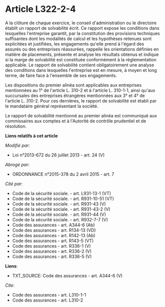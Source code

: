 # Article L322-2-4

A la clôture de chaque exercice, le conseil d'administration ou le directoire établit un rapport de solvabilité écrit. Ce
rapport expose les conditions dans lesquelles l'entreprise garantit, par la constitution des provisions techniques
suffisantes dont les modalités de calcul et les hypothèses retenues sont explicitées et justifiées, les engagements qu'elle
prend à l'égard des assurés ou des entreprises réassurées, rappelle les orientations définies en matière de placements,
présente et analyse les résultats obtenus et indique si la marge de solvabilité est constituée conformément à la
réglementation applicable. Le rapport de solvabilité contient obligatoirement une analyse des conditions dans lesquelles
l'entreprise est en mesure, à moyen et long terme, de faire face à l'ensemble de ses engagements. 

Les dispositions du premier alinéa sont applicables aux entreprises mentionnées au 1° de l'article L. 310-2 et à l'article L.
310-1-1, ainsi qu'aux succursales des entreprises étrangères mentionnées aux 3° et 4° de l'article L. 310-2. Pour ces
dernières, le rapport de solvabilité est établi par le mandataire général représentant la société. 

Le rapport de solvabilité mentionné au premier alinéa est communiqué aux commissaires aux comptes et à l'Autorité de contrôle
prudentiel et de résolution.

**Liens relatifs à cet article**

_Modifié par_:

  - Loi n°2013-672 du 26 juillet 2013 - art. 24 (V)

_Abrogé par_:

  - ORDONNANCE n°2015-378 du 2 avril 2015 - art. 7

_Cité par_:

  - Code de la sécurité sociale. - art. L931-13-1 (VT)
  - Code de la sécurité sociale. - art. R931-10-51 (VT)
  - Code de la sécurité sociale. - art. R931-43 (V)
  - Code de la sécurité sociale. - art. R931-43-2 (V)
  - Code de la sécurité sociale. - art. R931-44 (V)
  - Code de la sécurité sociale. - art. R932-7-7 (V)
  - Code des assurances - art. A344-6 (Ab)
  - Code des assurances - art. R134-13 (VD)
  - Code des assurances - art. R142-13 (Ab)
  - Code des assurances - art. R143-5 (VT)
  - Code des assurances - art. R336-1 (V)
  - Code des assurances - art. R336-2 (V)
  - Code des assurances - art. R336-5 (V)

**Liens**:

  - TXT_SOURCE: Code des assurances - art. A344-6 (V)

_Cite_:

  - Code des assurances - art. L310-1-1
  - Code des assurances - art. L310-2
